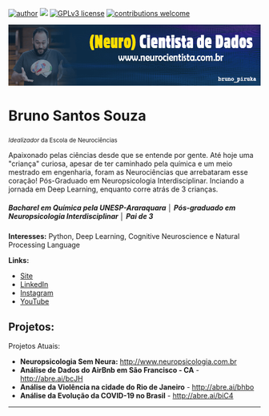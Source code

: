 [![author](https://img.shields.io/badge/author-brunopiruka-red.svg)](https://www.linkedin.com/in/brunopiruka) [![](https://img.shields.io/badge/python-3.8+-blue.svg)](https://www.python.org/downloads/release/python-365/) [![GPLv3 license](https://img.shields.io/badge/License-GPLv3-blue.svg)](http://perso.crans.org/besson/LICENSE.html) [![contributions welcome](https://img.shields.io/badge/contributions-welcome-brightgreen.svg?style=flat)](https://github.com/brunopiruka/neurocientista.com.br/issues)

<p align="center">
  <img src="banner.png" >
</p>

# Bruno Santos Souza
<sub>*Idealizador* da Escola de Neurociências</sub>

Apaixonado pelas ciências desde que se entende por gente. Até hoje uma "criança" curiosa, apesar de ter caminhado pela química e um meio mestrado em engenharia, foram as Neurociências que arrebataram esse coração! Pós-Graduado em Neuropsicologia Interdisciplinar. Inciando a jornada em Deep Learning, enquanto corre atrás de 3 crianças.

##### **Bacharel em Química pela UNESP-Araraquara │ Pós-graduado em Neuropsicologia Interdisciplinar │ Pai de 3**

**Interesses:** Python, Deep Learning, Cognitive Neuroscience e Natural Processing Language

**Links:**
* [Site](http://www.neuropsicologia.com.br)
* [LinkedIn](https://www.linkedin.com/in/brunopiruka)
* [Instagram](https://www.instagram.com/100_neura)
* [YouTube](https://www.youtube.com/100neura)


## Projetos:
Projetos Atuais:

* **Neuropsicologia Sem Neura:** http://www.neuropsicologia.com.br
* **Análise de Dados do AirBnb em São Francisco - CA** - http://abre.ai/bcJH
* **Análise da Violência na cidade do Rio de Janeiro** - http://abre.ai/bhbo
* **Análise da Evolução da COVID-19 no Brasil** - http://abre.ai/biC4

---




